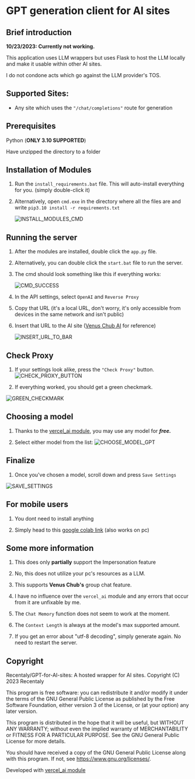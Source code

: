 # GPT generation client for AI sites

## Brief introduction

**10/23/2023: Currently not working.**

This application uses LLM wrappers but uses Flask to host the LLM locally and make it usable within other AI sites.

I do not condone acts which go against the LLM provider's TOS.

## Supported Sites:

- Any site which uses the ``"/chat/completions"`` route for generation

## Prerequisites

Python (**ONLY 3.10 SUPPORTED**)

Have unzipped the directory to a folder

## Installation of Modules

1. Run the ``install_requirements.bat`` file. This will auto-install everything for you. (simply double-click it)

2. Alternatively, open ``cmd.exe`` in the directory where all the files are and write ``pip3.10 install -r requirements.txt``
   
   ![INSTALL_MODULES_CMD](https://i.imgur.com/HiIIOQN.jpg)

## Running the server

1. After the modules are installed, double click the ```app.py``` file.

2. Alternatively, you can double click the ``start.bat`` file to run the server.
3. The cmd should look something like this if everything works:
   
   ![CMD_SUCCESS](https://i.imgur.com/kqCpct9.jpg)
4. In the API settings, select ``OpenAI`` and ``Reverse Proxy``
5. Copy that URL (it's a local URL, don't worry, it's only accessible from devices in the same network and isn't public)
6. Insert that URL to the AI site ([Venus Chub AI](https://venus.chub.ai) for reference)

   ![INSERT_URL_TO_BAR](https://i.imgur.com/o1qjELe.png)

## Check Proxy

1. If your settings look alike, press the ``"Check Proxy"`` button. ![CHECK_PROXY_BUTTON](https://i.imgur.com/7L2KqfN.jpg)

2. If everything worked, you should get a green checkmark.

 ![GREEN_CHECKMARK](https://i.imgur.com/RPlhFQZ.png)

## Choosing a model

1. Thanks to the [vercel_ai module](https://github.com/ading2210/vercel-llm-api), you may use any model for ***free.***

2. Select either model from the list: ![CHOOSE_MODEL_GPT](https://i.imgur.com/ePKD0lR.png)

## Finalize

1. Once you've chosen a model, scroll down and press ``Save Settings``

 ![SAVE_SETTINGS](https://i.imgur.com/GKxpx5y.jpg)

## For mobile users

1. You dont need to install anything
   
2. Simply head to this [google colab link](https://colab.research.google.com/drive/1-9EEf1oaEo2IT7COtBVbpE7iKmRUxcQP#scrollTo=gu9v0Iei9vE-) (also works on pc)

## Some more information

1. This does only **partially** support the Impersonation feature

2. No, this does not utilize your pc's resources as a LLM.

3. This supports **Venus Chub's** group chat feature.

4. I have no influence over the ``vercel_ai`` module and any errors that occur from it are unfixable by me.

5. The ``Chat Memory`` function does not seem to work at the moment.

6. The ``Context Length`` is always at the model's max supported amount.

7. If you get an error about "utf-8 decoding", simply generate again. No need to restart the server.

## Copyright

Recentaly/GPT-for-AI-sites: A hosted wrapper for AI sites.
Copyright (C) 2023 Recentaly

This program is free software: you can redistribute it and/or modify
it under the terms of the GNU General Public License as published by
the Free Software Foundation, either version 3 of the License, or
(at your option) any later version.

This program is distributed in the hope that it will be useful,
but WITHOUT ANY WARRANTY; without even the implied warranty of
MERCHANTABILITY or FITNESS FOR A PARTICULAR PURPOSE.  See the
GNU General Public License for more details.

You should have received a copy of the GNU General Public License
along with this program.  If not, see <https://www.gnu.org/licenses/>.

Developed with [vercel_ai module](https://github.com/ading2210/vercel-llm-api)


